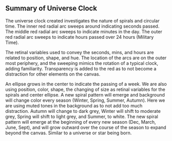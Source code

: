 ## Summary of Universe Clock
The universe clock created investigates the nature of spirals and circular time. 
The inner red radial arc sweeps around indicating seconds passed. 
The middle red radial arc sweeps to indicate minutes in the day. 
The outer red radial arc sweeps to indicate hours passed over 24 hours (Military Time).

The retinal variables used to convey the seconds, mins, and hours are related to position, shape, and hue. The location of the arcs are on the outer most periphery, and the sweeping mimics the rotation of a typical clock, adding familiarity. Transparency is added to the red as to not become a distraction for other elements on the canvas.  

An ellipse grows in the center to indicate the passing of a week. 
We are also using position, color, shape, the changing of size as retinal variables for the spirals and center ellipse. 
A new spiral pattern will emerge and background will change color every season (Winter, Spring, Summer, Autumn). Here we are using muted tones in the background as to not add too much distraction.
Autumn will change to dark grey, Winter will shift to moderate grey, Spring will shift to light grey, and Summer, to white. 
The new spiral pattern will emerge at the beginning of every new season (Dec, March, June, Sept), and will grow outward over the course of the season to expand beyond the canvas. 
Similar to a universe or star being born. 


